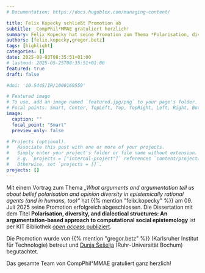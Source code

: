 ```yaml
---
# Documentation: https://docs.hugoblox.com/managing-content/

title: Felix Kopecky schließt Promotion ab
subtitle:  CompPhil²MMAE gratuliert herzlich!
summary: Felix Kopecky hat seine Promotion zum Thema *Polarisation, diversity, and dialectical structures* erfolgreich abgeschlossen. Das gesamte Team von CompPhil²MMAE gratuliert ganz herzlich!
authors: [felix.kopecky,gregor.betz]
tags: [highlight]
categories: []
date: 2025-08-03T08:35:51+01:00
# lastmod: 2025-05-25T08:35:51+01:00
featured: true
draft: false

#doi: '10.5445/IR/1000169559'

# Featured image
# To use, add an image named `featured.jpg/png` to your page's folder.
# Focal points: Smart, Center, TopLeft, Top, TopRight, Left, Right, BottomLeft, Bottom, BottomRight.
image:
  caption: ""
  focal_point: "Smart"
  preview_only: false

# Projects (optional).
#   Associate this post with one or more of your projects.
#   Simply enter your project's folder or file name without extension.
#   E.g. `projects = ["internal-project"]` references `content/project/deep-learning/index.md`.
#   Otherwise, set `projects = []`.
projects: []
---
```


Mit einem Vortrag zum Thema *„What arguments and argumentation tell us about belief polarisation and opinion diversity in epistemically rational agents (and in humans, too)“* hat {{% mention "felix.kopecky" %}} am 09. Juli 2025 seine Promotion erfolgreich abgeschlossen. Die Dissertation mit dem Titel **Polarisation, diversity, and dialectical structures: An argumentation-based approach to computational social epistemology** ist per KIT Bibliothek [*open access* publiziert](https://publikationen.bibliothek.kit.edu/1000183401).

<!--more-->

Die Promotion wurde von {{% mention "gregor.betz" %}} (Karlsruher Institut für Technologie) betreut und [Dunja Šešelja](https://rub.academia.edu/DunjaSeselja/Papers) (Ruhr-Universität Bochum) begutachtet.

Das gesamte Team von CompPhil²MMAE gratuliert ganz herzlich! 
